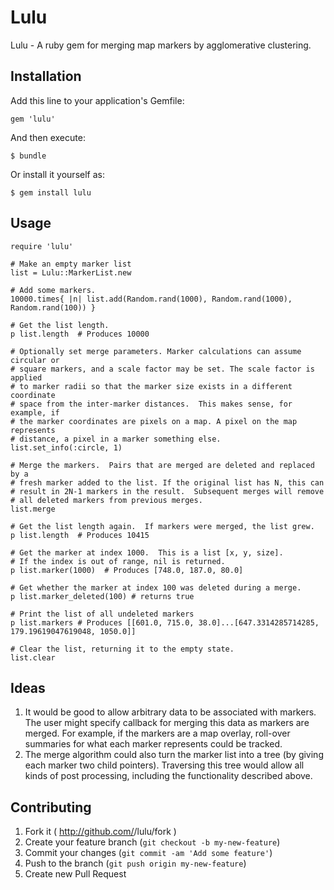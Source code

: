 # Lulu

Lulu - A ruby gem for merging map markers by agglomerative clustering.

## Installation

Add this line to your application's Gemfile:

    gem 'lulu'

And then execute:

    $ bundle

Or install it yourself as:

    $ gem install lulu

## Usage

    require 'lulu'

    # Make an empty marker list
    list = Lulu::MarkerList.new

    # Add some markers.
    10000.times{ |n| list.add(Random.rand(1000), Random.rand(1000), Random.rand(100)) }

    # Get the list length.
    p list.length  # Produces 10000

    # Optionally set merge parameters. Marker calculations can assume circular or
    # square markers, and a scale factor may be set. The scale factor is applied
    # to marker radii so that the marker size exists in a different coordinate
    # space from the inter-marker distances.  This makes sense, for example, if
    # the marker coordinates are pixels on a map. A pixel on the map represents
    # distance, a pixel in a marker something else.
    list.set_info(:circle, 1)

    # Merge the markers.  Pairs that are merged are deleted and replaced by a
    # fresh marker added to the list. If the original list has N, this can
    # result in 2N-1 markers in the result.  Subsequent merges will remove
    # all deleted markers from previous merges.
    list.merge

    # Get the list length again.  If markers were merged, the list grew.
    p list.length  # Produces 10415

    # Get the marker at index 1000.  This is a list [x, y, size].
    # If the index is out of range, nil is returned.
    p list.marker(1000)  # Produces [748.0, 187.0, 80.0]

    # Get whether the marker at index 100 was deleted during a merge.
    p list.marker_deleted(100) # returns true

    # Print the list of all undeleted markers
    p list.markers # Produces [[601.0, 715.0, 38.0]...[647.3314285714285, 179.19619047619048, 1050.0]]

    # Clear the list, returning it to the empty state.
    list.clear

## Ideas

1. It would be good to allow arbitrary data to be associated with markers. The
user might specify callback for merging this data as markers are merged.  For
example, if the markers are a map overlay, roll-over summaries for what each
marker represents could be tracked.
2. The merge algorithm could also turn the marker list into a tree (by giving
each marker two child pointers). Traversing this tree would allow all kinds of
post processing, including the functionality described above.

## Contributing

1. Fork it ( http://github.com/<my-github-username>/lulu/fork )
2. Create your feature branch (`git checkout -b my-new-feature`)
3. Commit your changes (`git commit -am 'Add some feature'`)
4. Push to the branch (`git push origin my-new-feature`)
5. Create new Pull Request
